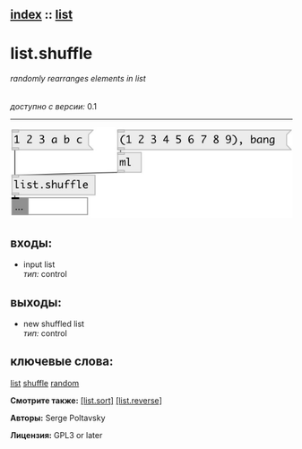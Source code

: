 [index](index.html) :: [list](category_list.html)
---

# list.shuffle

###### randomly rearranges elements in list

*доступно с версии:* 0.1

---




[![example](../examples/img/list.shuffle.jpg)](../examples/pd/list.shuffle.pd)









## входы:

* input list<br>
_тип:_ control



## выходы:

* new shuffled list<br>
_тип:_ control



## ключевые слова:

[list](keywords/list.html)
[shuffle](keywords/shuffle.html)
[random](keywords/random.html)



**Смотрите также:**
[\[list.sort\]](list.sort.html)
[\[list.reverse\]](list.reverse.html)




**Авторы:** Serge Poltavsky




**Лицензия:** GPL3 or later





